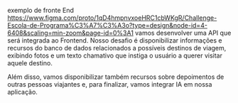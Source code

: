 exemplo de fronte End
https://www.figma.com/proto/1qD4hmpnvxoeHRC1cbWKgR/Challenge-Escola-de-Programa%C3%A7%C3%A3o?type=design&node-id=4-6408&scaling=min-zoom&page-id=0%3A1
 vamos desenvolver uma API que será integrada ao Frontend. Nosso desafio é disponibilizar informações e recursos do banco de dados relacionados a possíveis destinos de viagem, exibindo fotos e um texto chamativo que instiga o usuário a querer visitar aquele destino.

Além disso, vamos disponibilizar também recursos sobre depoimentos de outras pessoas viajantes e, para finalizar, vamos integrar IA em nossa aplicação.
